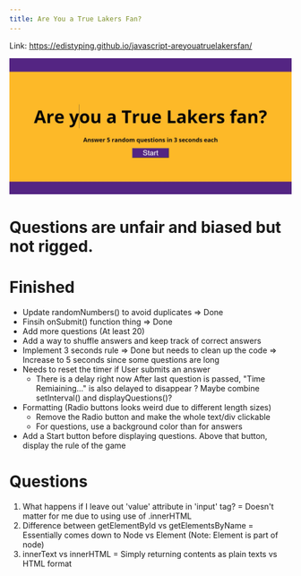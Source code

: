 ```yaml
---
title: Are You a True Lakers Fan?
---
```


Link: https://edistyping.github.io/javascript-areyouatruelakersfan/

![Screenshot 1](https://raw.githubusercontent.com/edistyping/javascript-areyouatruelakersfan/master/Screenshots/1.JPG)

# Questions are unfair and biased but not rigged. 

# Finished 
+ Update randomNumbers() to avoid duplicates
    => Done
+ Finsih onSubmit() function thing
    => Done
+ Add more questions (At least 20)
+ Add a way to shuffle answers and keep track of correct answers
+ Implement 3 seconds rule
    => Done but needs to clean up the code
    => Increase to 5 seconds since some questions are long  
+ Needs to reset the timer if User submits an answer
    - There is a delay right now 
   After last question is passed, "Time Remiaining..." is also delayed to disappear
   ? Maybe combine setInterval() and displayQuestions()? 
+ Formatting (Radio buttons looks weird due to different length sizes)
    - Remove the Radio button and make the whole text/div clickable 
    - For questions, use a background color than for answers
+ Add a Start button before displaying questions. Above that button, display the rule of the game


# Questions
1. What happens if I leave out 'value' attribute in 'input' tag?
    = Doesn't matter for me due to using use of .innerHTML 
2. Difference between getElementById vs getElementsByName
    = Essentially comes down to Node vs Element (Note: Element is part of node)
3. innerText vs innerHTML
    = Simply returning contents as plain texts vs HTML format

